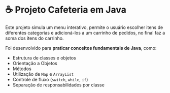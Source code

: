 # ☕ Projeto Cafeteria em Java

Este projeto simula um menu interativo, permite o usuário escolher itens de diferentes categorias e adicioná-los a um
carrinho de pedidos, no final faz a soma dos itens do carrinho.

Foi desenvolvido para **praticar conceitos fundamentais de Java**, como:

- Estrutura de classes e objetos
- Orientação a Objetos
- Métodos
- Utilização de `Map` e `ArrayList`
- Controle de fluxo (`switch`, `while`, `if`)
- Separação de responsabilidades por classe
